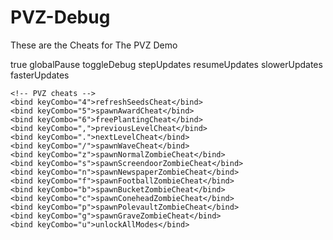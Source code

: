 # PVZ-Debug
 
 These are the Cheats for The PVZ Demo

 <cheats>    
  <enabled>true<enabled>
    <bind keyCombo="`">globalPause</bind>
    <!-- Framework controls -->
    <bind keyCombo="F1">toggleDebug</bind>
    <!-- Pauses framework updates, or advances the framework by one update. -->
    <bind keyCombo="F3">stepUpdates</bind>
    <!-- Resumes framework updates. -->
    <bind keyCombo="F4">resumeUpdates</bind>
    <!-- Reduces the number of game updates per step by 1 (min. of 1). -->
    <bind keyCombo="F5">slowerUpdates</bind>
    <!-- Increases the number of game updates per step by 1 (max of 30). -->
    <bind keyCombo="F6">fasterUpdates</bind>
    
    <!-- PVZ cheats -->
    <bind keyCombo="4">refreshSeedsCheat</bind>
    <bind keyCombo="5">spawnAwardCheat</bind>
    <bind keyCombo="6">freePlantingCheat</bind>
    <bind keyCombo=",">previousLevelCheat</bind>
    <bind keyCombo=".">nextLevelCheat</bind>
    <bind keyCombo="/">spawnWaveCheat</bind>
    <bind keyCombo="z">spawnNormalZombieCheat</bind>
    <bind keyCombo="s">spawnScreendoorZombieCheat</bind>
    <bind keyCombo="n">spawnNewspaperZombieCheat</bind>
    <bind keyCombo="f">spawnFootballZombieCheat</bind>
    <bind keyCombo="b">spawnBucketZombieCheat</bind>
    <bind keyCombo="c">spawnConeheadZombieCheat</bind>
    <bind keyCombo="p">spawnPolevaultZombieCheat</bind>
    <bind keyCombo="g">spawnGraveZombieCheat</bind>
    <bind keyCombo="u">unlockAllModes</bind>
  </cheats>
